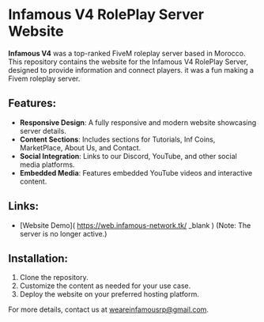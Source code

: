 # Infamous V4 RolePlay Server Website

**Infamous V4** was a top-ranked FiveM roleplay server based in Morocco. This repository contains the website for the Infamous V4 RolePlay Server, designed to provide information and connect players. it was a fun making a Fivem roleplay server.

## Features:
- **Responsive Design**: A fully responsive and modern website showcasing server details.
- **Content Sections**: Includes sections for Tutorials, Inf Coins, MarketPlace, About Us, and Contact.
- **Social Integration**: Links to our Discord, YouTube, and other social media platforms.
- **Embedded Media**: Features embedded YouTube videos and interactive content.

## Links:
- [Website Demo](
https://web.infamous-network.tk/ _blank ) (Note: The server is no longer active.)

## Installation:
1. Clone the repository.
2. Customize the content as needed for your use case.
3. Deploy the website on your preferred hosting platform.

For more details,  contact us at [weareinfamousrp@gmail.com](mailto:weareinfamousrp@gmail.com).
